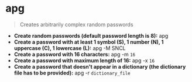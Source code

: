 # apg
> Creates arbitrarily complex random passwords
- **Create random passwords (default password length is 8):**
apg
- **Create a password with at least 1 symbol (S), 1 number (N), 1 uppercase (C), 1 lowercase (L):**
apg -M SNCL
- **Create a password with 16 characters:**
apg -m `16`
- **Create a password with maximum length of 16:**
apg -x `16`
- **Create a password that doesn't appear in a dictionary (the dictionary file has to be provided):**
apg -r `dictionary_file`
